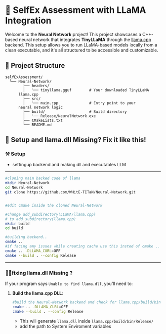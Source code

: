 # 🧠 SelfEx Assessment with LLaMA Integration

Welcome to the **Neural Network** project! This project showcases a C++-based neural network that integrates **TinyLLaMA** through the [llama.cpp](https://github.com/ggerganov/llama.cpp) backend. This setup allows you to run LLaMA-based models locally from a clean executable, and it's all structured to be accessible and customizable.

## 📁 Project Structure

```
selfExAssessment/
  └── Neural-Network/
        ├── headers/
        │   └── tinyllama.gguf        # Your downloaded TinyLLaMA 
      llama.cpp
        ├── src/
        │   └── main.cpp              # Entry point to your 
      neural network logic
        ├── build/                    # Build directory
        │   └── Release/NeuralNetwork.exe
        ├── CMakeLists.txt
        └── README.md
```

## 🔗 Setup and llama.dll Missing? Fix it like this!

### ⚒️ Setup
 * settingup backend and making dll and executables LLM

---
```bash
#cloning main backed code of llama
mkdir Neural-Network
cd Neural-Network
git clone https://github.com/WHitE-TITaN/Neural-Network.git


#edit cmake inside the cloned Neural-Network

#change add_subdirectory(LLaMA/llama.cpp) 
# to add_subdirectory(llama.cpp)
mkdir build
cd build

#building backend..
cmake ..
#if facing any issues while creating cache use this insted of cmake .. then use --build command.
cmake .. -DLLAMA_CURL=OFF
cmake --build . --config Release
```

---
### ⛓️‍💥fixing llama.dll Missing ?
If your program says `Unable to find llama.dll`, you’ll need to:

1. **Build the llama.cpp DLL**:

     ```bash
     #build the Neural-Network backend and check for llama.cpp/build/bin/Release/llama.dll 
     cmake .. -DLLAMA_CURL=OFF
     cmake --build . --config Release
     ```
   * This will generate `llama.dll` inside `llama.cpp/build/bin/Release/`
   * add the path to System Enviroment variables
